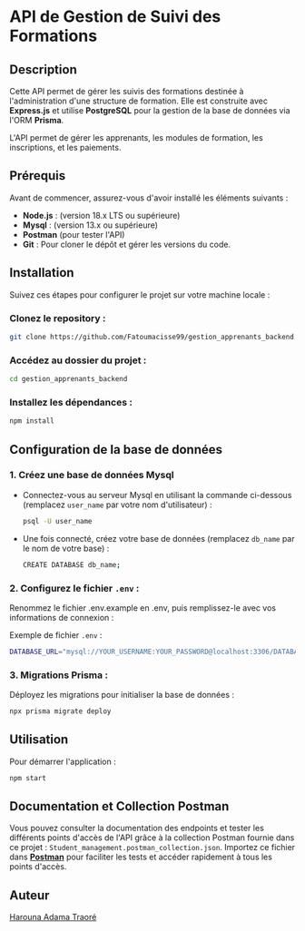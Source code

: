 
# API de Gestion de Suivi des Formations

## Description

Cette API permet de gérer les suivis des formations destinée à l'administration d'une structure de formation. Elle est construite avec **Express.js** et utilise **PostgreSQL** pour la gestion de la base de données via l'ORM **Prisma**.

L'API permet de gérer les apprenants, les modules de formation, les inscriptions, et les paiements.

## Prérequis

Avant de commencer, assurez-vous d'avoir installé les éléments suivants :

- **Node.js** : (version 18.x LTS ou supérieure)
- **Mysql** : (version 13.x ou supérieure)
- **Postman** (pour tester l'API)
- **Git** : Pour cloner le dépôt et gérer les versions du code.

## Installation

Suivez ces étapes pour configurer le projet sur votre machine locale :

### **Clonez le repository :**

```bash
git clone https://github.com/Fatoumacisse99/gestion_apprenants_backend.git
```

### **Accédez au dossier du projet :**

```bash
cd gestion_apprenants_backend
```

### **Installez les dépendances :**

```bash
npm install
```

## Configuration de la base de données

### 1. **Créez une base de données Mysql**

- Connectez-vous au serveur Mysql en utilisant la commande ci-dessous (remplacez `user_name` par votre nom d'utilisateur) :

  ```bash
  psql -U user_name
  ```

- Une fois connecté, créez votre base de données (remplacez `db_name` par le nom de votre base) :

  ```bash
  CREATE DATABASE db_name;
  ```

### 2. **Configurez le fichier `.env` :**

Renommez le fichier .env.example en .env, puis remplissez-le avec vos informations de connexion :

Exemple de fichier `.env` :
```bash
DATABASE_URL="mysql://YOUR_USERNAME:YOUR_PASSWORD@localhost:3306/DATABASE_NAME"

```

### 3. **Migrations Prisma :**

Déployez les migrations pour initialiser la base de données :

```bash
npx prisma migrate deploy
```

## Utilisation

Pour démarrer l'application :

```bash
npm start
```

## Documentation et Collection Postman

Vous pouvez consulter la documentation des endpoints et tester les différents points d'accès de l'API grâce à la collection Postman fournie dans ce projet : `Student_management.postman_collection.json`. Importez ce fichier dans **[Postman](https://www.postman.com/)** pour faciliter les tests et accéder rapidement à tous les points d'accès.

## Auteur

[Harouna Adama Traoré](https://github.com/Fatoumacisse99/)



